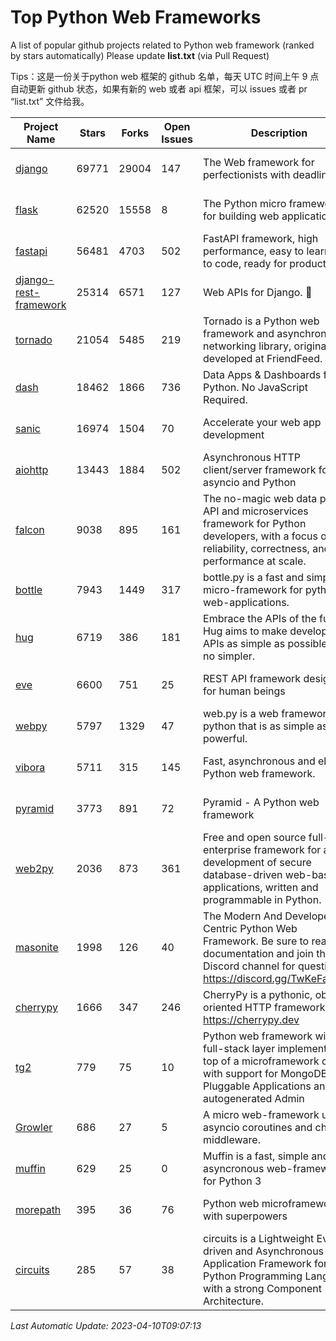 # Top Python Web Frameworks
A list of popular github projects related to Python web framework (ranked by stars automatically)
Please update **list.txt** (via Pull Request)

Tips：这是一份关于python web 框架的 github 名单，每天 UTC 时间上午 9 点自动更新 github 状态，如果有新的 web 或者 api 框架，可以 issues 或者 pr “list.txt” 文件给我。

| Project Name | Stars | Forks | Open Issues | Description | Last Commit |
| ------------ | ----- | ----- | ----------- | ----------- | ----------- |
| [django](https://github.com/django/django) | 69771 | 29004 | 147 | The Web framework for perfectionists with deadlines. | 2023-04-07 09:07:54 |
| [flask](https://github.com/pallets/flask) | 62520 | 15558 | 8 | The Python micro framework for building web applications. | 2023-04-05 21:56:26 |
| [fastapi](https://github.com/tiangolo/fastapi) | 56481 | 4703 | 502 | FastAPI framework, high performance, easy to learn, fast to code, ready for production | 2023-04-05 15:09:04 |
| [django-rest-framework](https://github.com/encode/django-rest-framework) | 25314 | 6571 | 127 | Web APIs for Django. 🎸 | 2023-04-09 08:53:47 |
| [tornado](https://github.com/tornadoweb/tornado) | 21054 | 5485 | 219 | Tornado is a Python web framework and asynchronous networking library, originally developed at FriendFeed. | 2023-04-09 21:38:26 |
| [dash](https://github.com/plotly/dash) | 18462 | 1866 | 736 | Data Apps & Dashboards for Python. No JavaScript Required. | 2023-04-07 16:09:00 |
| [sanic](https://github.com/sanic-org/sanic) | 16974 | 1504 | 70 |  Accelerate your web app development  | Build fast. Run fast. | 2023-04-09 19:23:21 |
| [aiohttp](https://github.com/aio-libs/aiohttp) | 13443 | 1884 | 502 | Asynchronous HTTP client/server framework for asyncio and Python | 2023-03-29 18:05:39 |
| [falcon](https://github.com/falconry/falcon) | 9038 | 895 | 161 | The no-magic web data plane API and microservices framework for Python developers, with a focus on reliability, correctness, and performance at scale. | 2023-01-18 20:42:26 |
| [bottle](https://github.com/bottlepy/bottle) | 7943 | 1449 | 317 | bottle.py is a fast and simple micro-framework for python web-applications. | 2022-09-05 15:24:52 |
| [hug](https://github.com/hugapi/hug) | 6719 | 386 | 181 | Embrace the APIs of the future. Hug aims to make developing APIs as simple as possible, but no simpler. | 2020-08-10 05:07:26 |
| [eve](https://github.com/pyeve/eve) | 6600 | 751 | 25 | REST API framework designed for human beings | 2023-03-22 13:32:23 |
| [webpy](https://github.com/webpy/webpy) | 5797 | 1329 | 47 | web.py is a web framework for python that is as simple as it is powerful.  | 2023-03-02 16:22:51 |
| [vibora](https://github.com/vibora-io/vibora) | 5711 | 315 | 145 | Fast, asynchronous and elegant Python web framework. | 2019-02-11 10:54:12 |
| [pyramid](https://github.com/Pylons/pyramid) | 3773 | 891 | 72 | Pyramid - A Python web framework | 2023-02-16 13:50:59 |
| [web2py](https://github.com/web2py/web2py) | 2036 | 873 | 361 | Free and open source full-stack enterprise framework for agile development of secure database-driven web-based applications, written and programmable in Python. | 2023-03-23 04:39:42 |
| [masonite](https://github.com/MasoniteFramework/masonite) | 1998 | 126 | 40 | The Modern And Developer Centric Python Web Framework. Be sure to read the documentation and join the Discord channel for questions: https://discord.gg/TwKeFahmPZ | 2022-11-05 01:29:29 |
| [cherrypy](https://github.com/cherrypy/cherrypy) | 1666 | 347 | 246 | CherryPy is a pythonic, object-oriented HTTP framework.      https://cherrypy.dev | 2023-04-01 23:50:27 |
| [tg2](https://github.com/TurboGears/tg2) | 779 | 75 | 10 | Python web framework with full-stack layer implemented on top of a microframework core with support for MongoDB, Pluggable Applications and autogenerated Admin | 2023-01-29 16:29:38 |
| [Growler](https://github.com/pyGrowler/Growler) | 686 | 27 | 5 | A micro web-framework using asyncio coroutines and chained middleware. | 2020-03-08 07:51:41 |
| [muffin](https://github.com/klen/muffin) | 629 | 25 | 0 | Muffin is a fast, simple and asyncronous web-framework for Python 3 | 2023-03-30 08:54:26 |
| [morepath](https://github.com/morepath/morepath) | 395 | 36 | 76 | Python web microframework with superpowers | 2022-05-29 18:09:39 |
| [circuits](https://github.com/circuits/circuits) | 285 | 57 | 38 | circuits is a Lightweight Event driven and Asynchronous Application Framework for the Python Programming Language with a strong Component Architecture. | 2023-02-07 19:39:20 |

*Last Automatic Update: 2023-04-10T09:07:13*